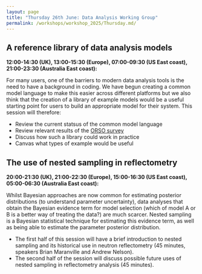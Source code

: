 ```yaml
---
layout: page
title: "Thursday 26th June: Data Analysis Working Group"
permalink: /workshops/workshop_2025/Thursday.md/
---
```


## A reference library of data analysis models
**12:00-14:30 (UK), 13:00-15:30 (Europe), 07:00-09:30 (US East coast), 21:00-23:30 (Australia East coast):**

For many users, one of the barriers to modern data analysis tools is the need to have a background in coding. We have begun creating a common model language to make this easier across different platforms but we also think that the creation of a library of example models would be a useful starting point for users to build an appropriate model for their system. This session will therefore:
- Review the current statsus of the common model language
- Review relevant results of the [ORSO survey](https://forms.office.com/pages/responsepage.aspx?id=HDZmP36oWEGPYZnoLbPKyGNjGj0JBmlFoh6F5vEqATRUNUlaNjU1Mk9CUEFBMElSMVBVMVkyNFFVUC4u&route=shorturl)
- Discuss how such a library could work in practice
- Canvas what types of example would be useful


## The use of nested sampling in reflectometry
**20:00-21:30 (UK), 21:00-22:30 (Europe), 15:00-16:30 (US East coast), 05:00-06:30 (Australia East coast):** 

Whilst Bayesian approaches are now common for estimating posterior distributions (to understand parameter uncertainty), data analyses that obtain the Bayesian evidence term for model selection (which of model A or B is a better way of treating the data?) are much scarcer. Nested sampling is a Bayesian statistical technique for estimating this evidence term, as well as being able to estimate the parameter posterior distribution.
- The first half of this session will have a brief introduction to nested sampling and its historical use in neutron reflectometry (45 minutes, speakers Brian Maranville and Andrew Nelson).
- The second half of the session will discuss possible future uses of nested sampling in reflectometry analysis (45 minutes).
